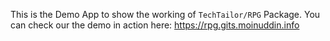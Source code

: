 This is the Demo App to show the working of `TechTailor/RPG` Package. You can check our the demo in action here: https://rpg.gits.moinuddin.info

